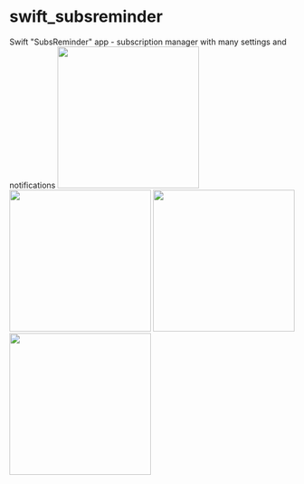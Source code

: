 # swift_subsreminder
Swift "SubsReminder" app - subscription manager with many settings and notifications
<img src="https://user-images.githubusercontent.com/54905627/150414727-e9af6352-f23c-42bb-8380-8dea99b23c77.png" width="250">
<img src="https://user-images.githubusercontent.com/54905627/150414746-1a61c442-65d5-4fca-b43e-fd4a09403d67.png" width="250">
<img src="https://user-images.githubusercontent.com/54905627/150414797-75bf67ce-63d0-473e-b795-830b0de5b7e1.png" width="250">
<img src="https://user-images.githubusercontent.com/54905627/150414757-b9f3a501-b8b4-46b3-b5f5-4d9681d08b4f.png" width="250">
